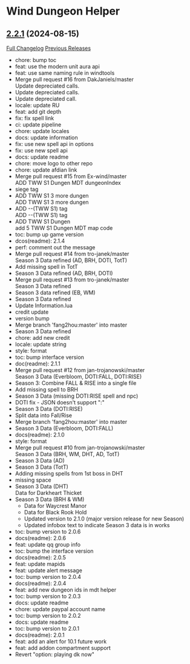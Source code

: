 # Wind Dungeon Helper

## [2.2.1](https://github.com/wind-addons/WindDungeonHelper/tree/2.2.1) (2024-08-15)
[Full Changelog](https://github.com/wind-addons/WindDungeonHelper/commits/2.2.1) [Previous Releases](https://github.com/wind-addons/WindDungeonHelper/releases)

- chore: bump toc  
- feat: use the modern unit aura api  
- feat: use same naming rule in windtools  
- Merge pull request #16 from DakJaniels/master  
    Update depreciated calls.  
- Update depreciated calls.  
- Update depreciated call.  
- locale: update RU  
- feat: add git depth  
- fix: fix spell link  
- ci: update pipeline  
- chore: update locales  
- docs: update information  
- fix: use new spell api in options  
- fix: use new spell api  
- docs: update readme  
- chore: move logo to other repo  
- chore: update afdian link  
- Merge pull request #15 from Ex-wind/master  
    ADD TWW S1 Dungen MDT dungeonIndex  
- siege tag  
- ADD TWW S1 3 more dungen  
    ADD TWW S1 3 more dungen  
- ADD --(TWW S1) tag  
    ADD --(TWW S1) tag  
- ADD TWW S1 Dungen  
    add 5 TWW S1 Dungen MDT map code  
- toc: bump up game version  
- dcos(readme): 2.1.4  
- perf: comment out the message  
- Merge pull request #14 from tro-janek/master  
    Season 3 Data refined (AD, BRH, DOTI, TotT)  
- Add missing spell in TotT  
- Season 3 Data refined (AD, BRH, DOTI)  
- Merge pull request #13 from tro-janek/master  
    Season 3 Data refined  
- Season 3 data refined (EB, WM)  
- Season 3 Data refined  
- Update Information.lua  
- credit update  
- version bump  
- Merge branch 'fang2hou:master' into master  
- Season 3 Data refined  
- chore: add new credit  
- locale: update string  
- style: format  
- toc: bump interface version  
- doc(readme): 2.1.1  
- Merge pull request #12 from jan-trojanowski/master  
    Season 3 Data (Everbloom, DOTI:FALL, DOTI:RISE)  
- Season 3: Combine FALL & RISE into a single file  
- Add missing spell to BRH  
- Season 3 Data (missing DOTI:RISE spell and npc)  
- DOTI fix - JSON doesn't support ":"  
- Season 3 Data (DOTI:RISE)  
- Split data into Fall/Rise  
- Merge branch 'fang2hou:master' into master  
- Season 3 Data (Everbloom, DOTI:FALL)  
- docs(readme): 2.1.0  
- style: format  
- Merge pull request #10 from jan-trojanowski/master  
    Season 3 Data (BRH, WM, DHT, AD, TotT)  
- Season 3 Data (AD)  
- Season 3 Data (TotT)  
- Adding missing spells from 1st boss in DHT  
- missing space  
- Season 3 Data (DHT)  
    Data for Darkheart Thicket  
- Season 3 Data (BRH & WM)  
    - Data for Waycrest Manor  
    - Data for Black Rook Hold  
    - Updated version to 2.1.0 (major version release for new Season)  
    - Updated infobox text to indicate Season 3 data is in works  
- toc: bump version to 2.0.6  
- docs(readme): 2.0.6  
- feat: update qq group info  
- toc: bump the interface version  
- docs(readme): 2.0.5  
- feat: update mapids  
- feat: update alert message  
- toc: bump version to 2.0.4  
- docs(readme): 2.0.4  
- feat: add new dungeon ids in mdt helper  
- toc: bump version to 2.0.3  
- docs: update readme  
- chore: update paypal account name  
- toc: bump version to 2.0.2  
- docs: update readme  
- toc: bump version to 2.0.1  
- docs(readme): 2.0.1  
- feat: add an alert for 10.1 future work  
- feat: add addon compartment support  
- Revert "option: playing dk now"  
